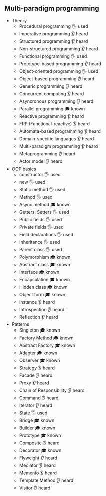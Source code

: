## Multi-paradigm programming

- Theory
  - Procedural programming 🖐️ used
  - Imperative programming 👂 heard
  - Structured programming 👂 heard
  - Non-structured programming 👂 heard
  - Functional programming 🖐️ used
  - Prototype-based programming 👂 heard
  - Object-oriented programming 🖐️ used
  - Object-based programming 👂 heard
  - Generic programming 👂 heard
  - Concurrent computing 👂 heard
  - Asyncronous programming 👂 heard
  - Parallel programming 🎓 known
  - Reactive programming 👂 heard
  - FRP (Functional-reactive) 👂 heard
  - Automata-based programming 👂 heard
  - Domain-specific languages 👂 heard
  - Multi-paradigm programming 👂 heard
  - Metaprogramming 👂 heard
  - Actor model 👂 heard
- OOP basics
  - constructor 🖐️ used
  - new 🖐️ used
  - Static method 🖐️ used
  - Method 🖐️ used
  - Async method 🎓 known
  - Getters, Setters 🖐️ used
  - Public fields 🖐️ used
  - Private fields 🖐️ used
  - Field declarations 🖐️ used
  - Inheritance 🖐️ used
  - Parent class 🖐️ used
  - Polymorphism 🎓 known
  - Abstract class 🎓 known
  - Interface 🎓 known
  - Encapsulation 🎓 known
  - Hidden class 🎓 known
  - Object form 🎓 known
  - instance 👂 heard
  - Introspection 👂 heard
  - Reflection 👂 heard
- Patterns
  - Singleton 🎓 known
  - Factory Method 🎓 known
  - Abstract Factory 🎓 known
  - Adapter 🎓 known
  - Observer 🎓 known
  - Strategy 👂 heard
  - Facade 👂 heard
  - Proxy 👂 heard
  - Chain of Responsibility 👂 heard
  - Command 👂 heard
  - Iterator 👂 heard
  - State 🖐️ used
  - Bridge 🎓 known
  - Builder 🎓 known
  - Prototype 🎓 known
  - Composite 👂 heard
  - Decorator 🎓 known
  - Flyweight 👂 heard
  - Mediator 👂 heard
  - Memento 👂 heard
  - Template Method 👂 heard
  - Visitor 👂 heard

